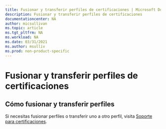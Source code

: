 ```yaml
---
title: Fusionar y transferir perfiles de certificaciones | Microsoft Docs
description: Fusionar y transferir perfiles de certificaciones
documentationcenter: NA
author: micsullivan
ms.topic: article
ms.tgt_pltfrm: NA
ms.workload: NA
ms.date: 03/31/2021
ms.author: msulliv
ms.prod: non-product-specific
---
```


# Fusionar y transferir perfiles de certificaciones

## Cómo fusionar y transferir perfiles

Si necesitas fusionar perfiles o transferir uno a otro perfil, visita [Soporte para certificaciones](/learn/certifications/help).